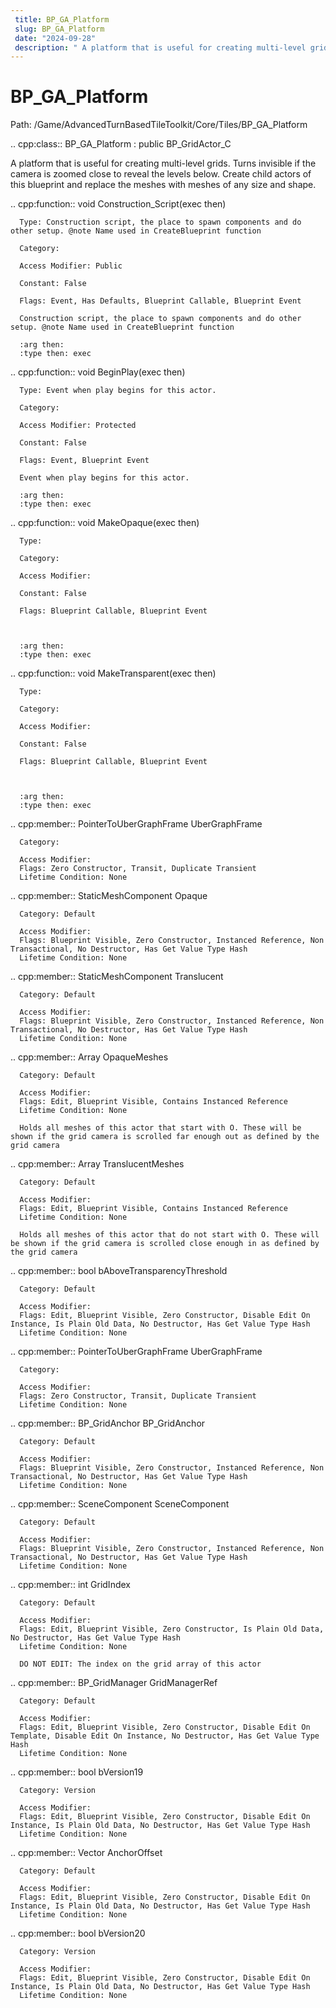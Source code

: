 ```yaml
---
 title: BP_GA_Platform
 slug: BP_GA_Platform
 date: "2024-09-28"
 description: " A platform that is useful for creating multi-level grids. Turns invisible if the camera is zoomed close to reveal the levels below. Create child actors of this blueprint and replace the meshes with meshes of any size and shape."
---
```


BP_GA_Platform
===============

Path: /Game/AdvancedTurnBasedTileToolkit/Core/Tiles/BP_GA_Platform

.. cpp:class:: BP_GA_Platform : public BP_GridActor_C

   A platform that is useful for creating multi-level grids. Turns invisible if the camera is zoomed close to reveal the levels below. Create child actors of this blueprint and replace the meshes with meshes of any size and shape.

   .. cpp:function:: void Construction_Script(exec then)

      Type: Construction script, the place to spawn components and do other setup. @note Name used in CreateBlueprint function

      Category: 

      Access Modifier: Public

      Constant: False

      Flags: Event, Has Defaults, Blueprint Callable, Blueprint Event

      Construction script, the place to spawn components and do other setup. @note Name used in CreateBlueprint function

      :arg then: 
      :type then: exec

   .. cpp:function:: void BeginPlay(exec then)

      Type: Event when play begins for this actor.

      Category: 

      Access Modifier: Protected

      Constant: False

      Flags: Event, Blueprint Event

      Event when play begins for this actor.

      :arg then: 
      :type then: exec

   .. cpp:function:: void MakeOpaque(exec then)

      Type: 

      Category: 

      Access Modifier: 

      Constant: False

      Flags: Blueprint Callable, Blueprint Event

      

      :arg then: 
      :type then: exec

   .. cpp:function:: void MakeTransparent(exec then)

      Type: 

      Category: 

      Access Modifier: 

      Constant: False

      Flags: Blueprint Callable, Blueprint Event

      

      :arg then: 
      :type then: exec

   .. cpp:member:: PointerToUberGraphFrame UberGraphFrame

      Category: 

      Access Modifier: 
      Flags: Zero Constructor, Transit, Duplicate Transient
      Lifetime Condition: None

      

   .. cpp:member:: StaticMeshComponent Opaque

      Category: Default

      Access Modifier: 
      Flags: Blueprint Visible, Zero Constructor, Instanced Reference, Non Transactional, No Destructor, Has Get Value Type Hash
      Lifetime Condition: None

      

   .. cpp:member:: StaticMeshComponent Translucent

      Category: Default

      Access Modifier: 
      Flags: Blueprint Visible, Zero Constructor, Instanced Reference, Non Transactional, No Destructor, Has Get Value Type Hash
      Lifetime Condition: None

      

   .. cpp:member:: Array OpaqueMeshes

      Category: Default

      Access Modifier: 
      Flags: Edit, Blueprint Visible, Contains Instanced Reference
      Lifetime Condition: None

      Holds all meshes of this actor that start with O. These will be shown if the grid camera is scrolled far enough out as defined by the grid camera

   .. cpp:member:: Array TranslucentMeshes

      Category: Default

      Access Modifier: 
      Flags: Edit, Blueprint Visible, Contains Instanced Reference
      Lifetime Condition: None

      Holds all meshes of this actor that do not start with O. These will be shown if the grid camera is scrolled close enough in as defined by the grid camera

   .. cpp:member:: bool bAboveTransparencyThreshold

      Category: Default

      Access Modifier: 
      Flags: Edit, Blueprint Visible, Zero Constructor, Disable Edit On Instance, Is Plain Old Data, No Destructor, Has Get Value Type Hash
      Lifetime Condition: None

      

   .. cpp:member:: PointerToUberGraphFrame UberGraphFrame

      Category: 

      Access Modifier: 
      Flags: Zero Constructor, Transit, Duplicate Transient
      Lifetime Condition: None

      

   .. cpp:member:: BP_GridAnchor BP_GridAnchor

      Category: Default

      Access Modifier: 
      Flags: Blueprint Visible, Zero Constructor, Instanced Reference, Non Transactional, No Destructor, Has Get Value Type Hash
      Lifetime Condition: None

      

   .. cpp:member:: SceneComponent SceneComponent

      Category: Default

      Access Modifier: 
      Flags: Blueprint Visible, Zero Constructor, Instanced Reference, Non Transactional, No Destructor, Has Get Value Type Hash
      Lifetime Condition: None

      

   .. cpp:member:: int GridIndex

      Category: Default

      Access Modifier: 
      Flags: Edit, Blueprint Visible, Zero Constructor, Is Plain Old Data, No Destructor, Has Get Value Type Hash
      Lifetime Condition: None

      DO NOT EDIT: The index on the grid array of this actor

   .. cpp:member:: BP_GridManager GridManagerRef

      Category: Default

      Access Modifier: 
      Flags: Edit, Blueprint Visible, Zero Constructor, Disable Edit On Template, Disable Edit On Instance, No Destructor, Has Get Value Type Hash
      Lifetime Condition: None

      

   .. cpp:member:: bool bVersion19

      Category: Version

      Access Modifier: 
      Flags: Edit, Blueprint Visible, Zero Constructor, Disable Edit On Instance, Is Plain Old Data, No Destructor, Has Get Value Type Hash
      Lifetime Condition: None

      

   .. cpp:member:: Vector AnchorOffset

      Category: Default

      Access Modifier: 
      Flags: Edit, Blueprint Visible, Zero Constructor, Disable Edit On Instance, Is Plain Old Data, No Destructor, Has Get Value Type Hash
      Lifetime Condition: None

      

   .. cpp:member:: bool bVersion20

      Category: Version

      Access Modifier: 
      Flags: Edit, Blueprint Visible, Zero Constructor, Disable Edit On Instance, Is Plain Old Data, No Destructor, Has Get Value Type Hash
      Lifetime Condition: None

      

